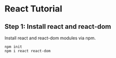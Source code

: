 React Tutorial
================

## Step 1: Install react and react-dom

Install react and react-dom modules via npm.

```
npm init
npm i react react-dom
```


